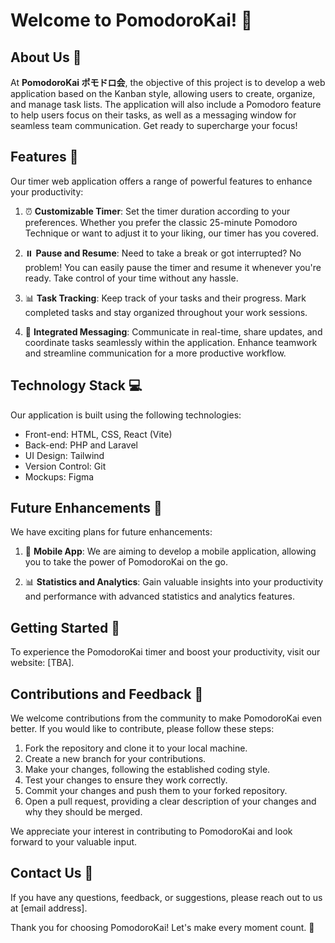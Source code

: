 # Welcome to PomodoroKai! 👋

## About Us 🌟
At **PomodoroKai ポモドロ会**, the objective of this project is to develop a web application based on the Kanban style, allowing users to create, organize, and manage task lists. The application will also include a Pomodoro feature to help users focus on their tasks, as well as a messaging window for seamless team communication. Get ready to supercharge your focus!

## Features 🚀
Our timer web application offers a range of powerful features to enhance your productivity:

1. ⏰ **Customizable Timer**: Set the timer duration according to your preferences. Whether you prefer the classic 25-minute Pomodoro Technique or want to adjust it to your liking, our timer has you covered.

2. ⏸️ **Pause and Resume**: Need to take a break or got interrupted? No problem! You can easily pause the timer and resume it whenever you're ready. Take control of your time without any hassle.

3. 📊 **Task Tracking**: Keep track of your tasks and their progress. Mark completed tasks and stay organized throughout your work sessions.
4.  💬 **Integrated Messaging**: Communicate in real-time, share updates, and coordinate tasks seamlessly within the application. Enhance teamwork and streamline communication for a more productive workflow. 


## Technology Stack 💻
Our application is built using the following technologies:

- Front-end: HTML, CSS, React (Vite)
- Back-end: PHP and Laravel
- UI Design: Tailwind
- Version Control: Git
- Mockups: Figma

## Future Enhancements 🔮
We have exciting plans for future enhancements:

1. 📱 **Mobile App**: We are aiming to develop a mobile application, allowing you to take the power of PomodoroKai on the go.

2. 📊 **Statistics and Analytics**: Gain valuable insights into your productivity and performance with advanced statistics and analytics features.

## Getting Started 🚀
To experience the PomodoroKai timer and boost your productivity, visit our website: [TBA].

## Contributions and Feedback 💪
We welcome contributions from the community to make PomodoroKai even better. If you would like to contribute, please follow these steps:

1. Fork the repository and clone it to your local machine.
2. Create a new branch for your contributions.
3. Make your changes, following the established coding style.
4. Test your changes to ensure they work correctly.
5. Commit your changes and push them to your forked repository.
6. Open a pull request, providing a clear description of your changes and why they should be merged.

We appreciate your interest in contributing to PomodoroKai and look forward to your valuable input.

## Contact Us 📧
If you have any questions, feedback, or suggestions, please reach out to us at [email address].

Thank you for choosing PomodoroKai! Let's make every moment count. 🌟
